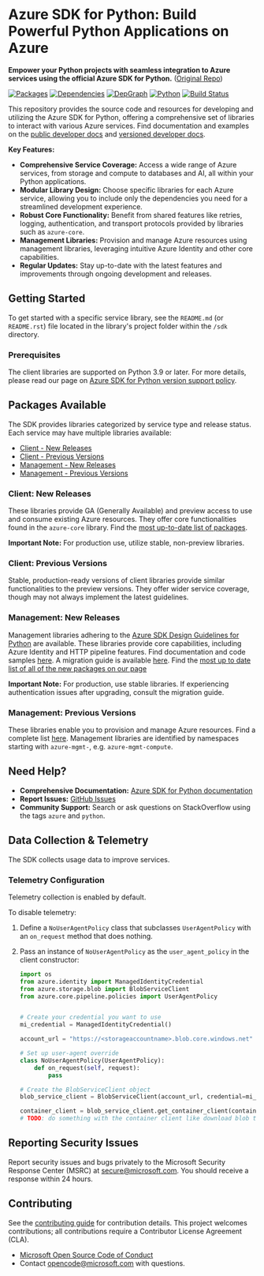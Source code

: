 # Azure SDK for Python: Build Powerful Python Applications on Azure

**Empower your Python projects with seamless integration to Azure services using the official Azure SDK for Python.** ([Original Repo](https://github.com/Azure/azure-sdk-for-python))

[![Packages](https://img.shields.io/badge/packages-latest-blue.svg)](https://azure.github.io/azure-sdk/releases/latest/python.html)
[![Dependencies](https://img.shields.io/badge/dependency-report-blue.svg)](https://azuresdkartifacts.blob.core.windows.net/azure-sdk-for-python/dependencies/dependencies.html)
[![DepGraph](https://img.shields.io/badge/dependency-graph-blue.svg)](https://azuresdkartifacts.blob.core.windows.net/azure-sdk-for-python/dependencies/dependencyGraph/index.html)
[![Python](https://img.shields.io/pypi/pyversions/azure-core.svg?maxAge=2592000)](https://pypi.python.org/pypi/azure/)
[![Build Status](https://dev.azure.com/azure-sdk/public/_apis/build/status/python/python%20-%20core%20-%20ci?branchName=main)](https://dev.azure.com/azure-sdk/public/_build/latest?definitionId=458&branchName=main)

This repository provides the source code and resources for developing and utilizing the Azure SDK for Python, offering a comprehensive set of libraries to interact with various Azure services.  Find documentation and examples on the [public developer docs](https://docs.microsoft.com/python/azure/) and [versioned developer docs](https://azure.github.io/azure-sdk-for-python).

**Key Features:**

*   **Comprehensive Service Coverage:** Access a wide range of Azure services, from storage and compute to databases and AI, all within your Python applications.
*   **Modular Library Design:** Choose specific libraries for each Azure service, allowing you to include only the dependencies you need for a streamlined development experience.
*   **Robust Core Functionality:** Benefit from shared features like retries, logging, authentication, and transport protocols provided by libraries such as `azure-core`.
*   **Management Libraries:** Provision and manage Azure resources using management libraries, leveraging intuitive Azure Identity and other core capabilities.
*   **Regular Updates:** Stay up-to-date with the latest features and improvements through ongoing development and releases.

## Getting Started

To get started with a specific service library, see the `README.md` (or `README.rst`) file located in the library's project folder within the `/sdk` directory.

### Prerequisites

The client libraries are supported on Python 3.9 or later.  For more details, please read our page on [Azure SDK for Python version support policy](https://github.com/Azure/azure-sdk-for-python/wiki/Azure-SDKs-Python-version-support-policy).

## Packages Available

The SDK provides libraries categorized by service type and release status. Each service may have multiple libraries available:

*   [Client - New Releases](#client-new-releases)
*   [Client - Previous Versions](#client-previous-versions)
*   [Management - New Releases](#management-new-releases)
*   [Management - Previous Versions](#management-previous-versions)

### Client: New Releases

These libraries provide GA (Generally Available) and preview access to use and consume existing Azure resources.  They offer core functionalities found in the `azure-core` library.  Find the [most up-to-date list of packages](https://azure.github.io/azure-sdk/releases/latest/index.html#python).

**Important Note:** For production use, utilize stable, non-preview libraries.

### Client: Previous Versions

Stable, production-ready versions of client libraries provide similar functionalities to the preview versions. They offer wider service coverage, though may not always implement the latest guidelines.

### Management: New Releases

Management libraries adhering to the [Azure SDK Design Guidelines for Python](https://azure.github.io/azure-sdk/python/guidelines/) are available.  These libraries provide core capabilities, including Azure Identity and HTTP pipeline features. Find documentation and code samples [here](https://aka.ms/azsdk/python/mgmt).  A migration guide is available [here](https://github.com/Azure/azure-sdk-for-python/blob/main/doc/sphinx/mgmt_quickstart.rst#migration-guide). Find the [most up to date list of all of the new packages on our page](https://azure.github.io/azure-sdk/releases/latest/mgmt/python.html)

**Important Note:**  For production, use stable libraries. If experiencing authentication issues after upgrading, consult the migration guide.

### Management: Previous Versions

These libraries enable you to provision and manage Azure resources.  Find a complete list [here](https://azure.github.io/azure-sdk/releases/latest/all/python.html). Management libraries are identified by namespaces starting with `azure-mgmt-`, e.g. `azure-mgmt-compute`.

## Need Help?

*   **Comprehensive Documentation:**  [Azure SDK for Python documentation](https://aka.ms/python-docs)
*   **Report Issues:** [GitHub Issues](https://github.com/Azure/azure-sdk-for-python/issues)
*   **Community Support:**  Search or ask questions on StackOverflow using the tags `azure` and `python`.

## Data Collection & Telemetry

The SDK collects usage data to improve services.

### Telemetry Configuration

Telemetry collection is enabled by default.

To disable telemetry:

1.  Define a `NoUserAgentPolicy` class that subclasses `UserAgentPolicy` with an `on_request` method that does nothing.
2.  Pass an instance of `NoUserAgentPolicy` as the `user_agent_policy` in the client constructor:

    ```python
    import os
    from azure.identity import ManagedIdentityCredential
    from azure.storage.blob import BlobServiceClient
    from azure.core.pipeline.policies import UserAgentPolicy


    # Create your credential you want to use
    mi_credential = ManagedIdentityCredential()

    account_url = "https://<storageaccountname>.blob.core.windows.net"

    # Set up user-agent override
    class NoUserAgentPolicy(UserAgentPolicy):
        def on_request(self, request):
            pass

    # Create the BlobServiceClient object
    blob_service_client = BlobServiceClient(account_url, credential=mi_credential, user_agent_policy=NoUserAgentPolicy())

    container_client = blob_service_client.get_container_client(container=<container_name>)
    # TODO: do something with the container client like download blob to a file
    ```

## Reporting Security Issues

Report security issues and bugs privately to the Microsoft Security Response Center (MSRC) at <secure@microsoft.com>. You should receive a response within 24 hours.

## Contributing

See the [contributing guide](https://github.com/Azure/azure-sdk-for-python/blob/main/CONTRIBUTING.md) for contribution details. This project welcomes contributions; all contributions require a Contributor License Agreement (CLA).

*   [Microsoft Open Source Code of Conduct](https://opensource.microsoft.com/codeofconduct/)
*   Contact [opencode@microsoft.com](mailto:opencode@microsoft.com) with questions.